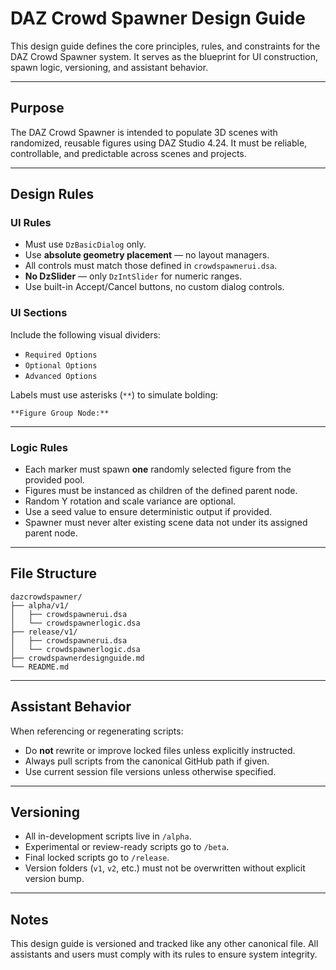 # DAZ Crowd Spawner Design Guide

This design guide defines the core principles, rules, and constraints for the DAZ Crowd Spawner system. It serves as the blueprint for UI construction, spawn logic, versioning, and assistant behavior.

---

## Purpose

The DAZ Crowd Spawner is intended to populate 3D scenes with randomized, reusable figures using DAZ Studio 4.24. It must be reliable, controllable, and predictable across scenes and projects.

---

## Design Rules

### UI Rules

* Must use `DzBasicDialog` only.
* Use **absolute geometry placement** — no layout managers.
* All controls must match those defined in `crowdspawnerui.dsa`.
* **No DzSlider** — only `DzIntSlider` for numeric ranges.
* Use built-in Accept/Cancel buttons, no custom dialog controls.

### UI Sections

Include the following visual dividers:

* `Required Options`
* `Optional Options`
* `Advanced Options`

Labels must use asterisks (`**`) to simulate bolding:

```
**Figure Group Node:**
```

---

### Logic Rules

* Each marker must spawn **one** randomly selected figure from the provided pool.
* Figures must be instanced as children of the defined parent node.
* Random Y rotation and scale variance are optional.
* Use a seed value to ensure deterministic output if provided.
* Spawner must never alter existing scene data not under its assigned parent node.

---

## File Structure

```
dazcrowdspawner/
├── alpha/v1/
│   ├── crowdspawnerui.dsa
│   └── crowdspawnerlogic.dsa
├── release/v1/
│   ├── crowdspawnerui.dsa
│   └── crowdspawnerlogic.dsa
├── crowdspawnerdesignguide.md
└── README.md
```

---

## Assistant Behavior

When referencing or regenerating scripts:

* Do **not** rewrite or improve locked files unless explicitly instructed.
* Always pull scripts from the canonical GitHub path if given.
* Use current session file versions unless otherwise specified.

---

## Versioning

* All in-development scripts live in `/alpha`.
* Experimental or review-ready scripts go to `/beta`.
* Final locked scripts go to `/release`.
* Version folders (`v1`, `v2`, etc.) must not be overwritten without explicit version bump.

---

## Notes

This design guide is versioned and tracked like any other canonical file. All assistants and users must comply with its rules to ensure system integrity.
